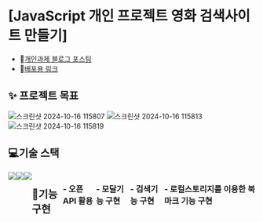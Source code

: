 # [JavaScript 개인 프로젝트 영화 검색사이트 만들기] 
- 🔭[개인과제 블로그 포스팅](https://velog.io/@hhyun19/%EA%B0%9C%EC%9D%B8%EA%B3%BC%EC%A0%9C-%EC%98%81%ED%99%94-%EA%B2%80%EC%83%89-%EC%82%AC%EC%9D%B4%ED%8A%B8-%EB%A7%8C%EB%93%A4%EA%B8%B0)
- 🔭[배포용 링크](https://ahh0619.github.io/mini-movie-site/)

## ✨ 프로젝트 목표
![스크린샷 2024-10-16 115807](https://github.com/user-attachments/assets/f904f0ca-b436-4478-a5d2-6c6eaa878845)
![스크린샷 2024-10-16 115813](https://github.com/user-attachments/assets/9b857d4c-2985-43bc-8ae9-edc13e4f5940)
![스크린샷 2024-10-16 115819](https://github.com/user-attachments/assets/2874006d-65d1-4374-a287-464b27c5494e)

## 💻기술 스택
<div style="display:flex; justify-contents: center;">
  <img src="https://img.shields.io/badge/HTML5-E34F26?style=for-the-badge&logo=html5&logoColor=white">
  <img src="https://img.shields.io/badge/CSS3-1572B6?style=for-the-badge&logo=css3&logoColor=white"> 
  <img src="https://img.shields.io/badge/JavaScript-323330?style=for-the-badge&logo=javascript&logoColor=F7DF1E">

  ## 🎥기능 구현
  ### - 오픈API 활용
  ### - 모달기능 구현
  ### - 검색기능 구현
  ### - 로컬스토리지를 이용한 북마크 기능 구현
